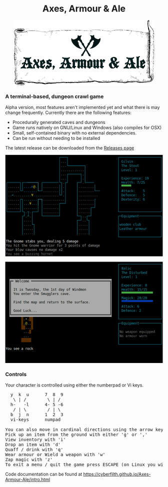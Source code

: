 <h1 align="center">Axes, Armour & Ale</h1>
<p align="center">
  <img width="450" height="209" src="GITscreenshots/NewLogo.png">
</p>

### A terminal-based, dungeon crawl game

Alpha version, most features aren't implemented yet and what there is may change frequently. Currently there are the following features:
 - Procedurally generated caves and dungeons
 - Game runs natively on GNU/Linux and Windows (also compiles for OSX)
 - Small, self-contained binary with no external dependencies.
 - Can be run without needing to be installed

The latest release can be downloaded from the [Releases page](https://github.com/cyberfilth/Axes-Armour-Ale/releases/tag/Alpha57)

![Ubuntu screenshot1](GITscreenshots/Linux_dungeon.png)



![Ubuntu animated GIF](GITscreenshots/LinuxAAA.gif)



### Controls
Your character is controlled using either the numberpad or Vi keys.
<pre>
  y  k  u      7  8  9
   \ | /        \ | /
  h-   -l      4- 5 -6
   / | \        / | \
  b  j  n      1  2  3
  vi-keys      numpad

You can also move in cardinal directions using the arrow keys.
Pick up an item from the ground with either 'g' or ','
View inventory with 'i'
Drop an item with 'd'
Quaff / drink with 'q'
Wear armour or Wield a weapon with 'w'
Zap magic with 'z'
To exit a menu / quit the game press ESCAPE (on Linux you will need to double-tap the ESCAPE key)
</pre>

Code documentation can be found at https://cyberfilth.github.io/Axes-Armour-Ale/intro.html
